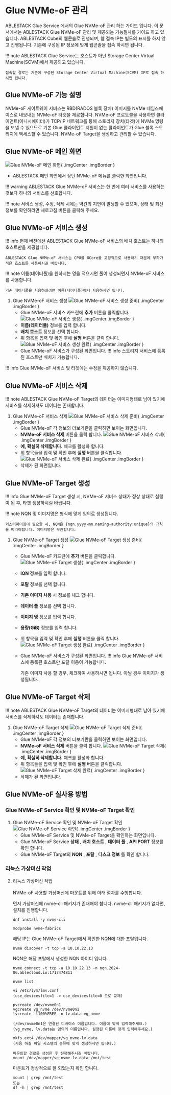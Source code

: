 # Glue NVMe-oF 관리
ABLESTACK Glue Service 에서의 Glue NVMe-oF 관리 하는 가이드 입니다.
이 문서에서는 ABLESTACK Glue NVMe-oF 관리 및 제공되는 기능절차를 가이드 하고 있습니다.
ABLESTACK Cube의 웹콘솔로 진행되며, 웹 접속 IP는 별도의 표시를 하지 않고 진행됩니다.
기존에 구성된 IP 정보에 맞게 웹콘솔을 접속 하시면 됩니다.

!!! note
    ABLESTACK Glue Service는 호스트가 아닌 Storage Center Virtual Machine(SCVM)에서 제공되고 있습니다.

    접속할 경로는 기존에 구성된 Storage Center Virtual Machine(SCVM) IP로 접속 하시면 됩니다.

## Glue NVMe-oF 기능 설명
NVMe-oF 게이트웨이 서비스는 RBD(RADOS 블록 장치) 이미지를 NVMe 네임스페이스로 내보내는 NVMe-oF 타겟을 제공합니다.
NVMe-oF 프로토콜을 사용하면 클라이언트(이니시에이터)가 TCP/IP 네트워크를 통해 스토리지 장치(타겟)에 NVMe 명령을 보낼 수 있으므로 기본 Glue 클라이언트 지원이 없는 클라이언트가 Glue 블록 스토리지에 액세스할 수 있습니다.
NVMe-oF Target을 생성하고 관리할 수 있습니다.

## Glue NVMe-oF 메인 화면
![Glue NVMe-oF 메인 화면](../../assets/images/glue-service/install-guide-glue-nvmeof-main-01.png){ .imgCenter .imgBorder }
- ABLESTACK 메인 화면에서 상단 NVMe-oF 메뉴를 클릭한 화면입니다.

!!! warning
    ABLESTACK Glue NVMe-oF 서비스는 한 번에 여러 서비스를 사용하는 것보다 하나의 서비스를 선호합니다.

!!! note
    서비스 생성, 수정, 삭제 시에는 약간의 지연이 발생할 수 있으며, 상태 및 최신 정보를 확인하려면 새로고침 버튼을 클릭해 주세요.

## Glue NVMe-oF 서비스 생성

!!! info
    현재 버전에선 ABLESTACK Glue NVMe-oF 서비스의 배치 호스트는 하나의 호스트만을 제공합니다.

    ABLESTACK Glue NVMe-oF 서비스는 CPU를 8Core를 고정적으로 사용하기 때문에 부하가 적은 호스트를 사용하시길 바랍니다.

!!! note
    이름(데이터풀)을 원하시는 명을 적으시면 풀이 생성되면서 NVMe-oF 서비스를 사용합니다.

    기존 데이터풀을 사용하실려면 이름(데이터풀)에서 사용하시면 됩니다.

1. Glue NVMe-oF 서비스 생성
    ![Glue NVMe-oF 서비스 생성 준비](../../assets/images/glue-service/install-guide-glue-nvmeof-create-01.png){ .imgCenter .imgBorder }
    - Glue NVMe-oF 서비스 카드란에 **추가** 버튼을 클릭합니다.
    ![Glue NVMe-oF 서비스 생성](../../assets/images/glue-service/install-guide-glue-nvmeof-create-02.png){ .imgCenter .imgBorder }
    - **이름(데이터풀)** 정보를 입력 합니다.
    - **배치 호스트** 정보를 선택 합니다.
    - 위 항목을 입력 및 확인 후에 **실행** 버튼을 클릭 합니다.
    ![Glue NVMe-oF 서비스 생성 완료](../../assets/images/glue-service/install-guide-glue-nvmeof-create-03.png){ .imgCenter .imgBorder }
    - Glue NVMe-oF 서비스가 구성된 화면입니다.
    !!! info
        스토리지 서비스에 등록된 호스트만 배치가 가능합니다.

!!! info
    Glue NVMe-oF 서비스 및 타겟에는 수정을 제공하지 않습니다.

## Glue NVMe-oF 서비스 삭제

!!! note
    ABLESTACK Glue NVMe-oF Target의 데이터는 이미지형태로 남아 있기에 서비스를 삭제하셔도 데이터는 존재합니다.

1. Glue NVMe-oF 서비스 삭제
    ![Glue NVMe-oF 서비스 삭제 준비](../../assets/images/glue-service/install-guide-glue-nvmeof-delete-01.png){ .imgCenter .imgBorder }
    - Glue NVMe-oF 각 정보의 더보기란을 클릭하면 보이는 화면입니다.
    - **NVMe-oF 서비스 삭제** 버튼을 클릭 합니다.
    ![Glue NVMe-oF 서비스 삭제](../../assets/images/glue-service/install-guide-glue-nvmeof-delete-02.png){ .imgCenter .imgBorder }
    - **예, 확실히 삭제합니다.** 체크를 활성화 합니다.
    - 위 항목들을 입력 및 확인 후에 **실행** 버튼을 클릭합니다.
    ![Glue NVMe-oF 서비스 삭제 완료](../../assets/images/glue-service/install-guide-glue-nvmeof-delete-03.png){ .imgCenter .imgBorder }
    - 삭제가 된 화면입니다.

## Glue NVMe-oF Target 생성

!!! info
    Glue NVMe-oF Target 생성 시, NVMe-oF 서비스 상태가 정상 상태로 실행이 된 후, 타겟 생성하시길 바랍니다.

!!! note
    NQN 및 이미지명은 형식에 맞게 임의로 생성됩니다.

    커스터마이징이 필요할 시, NQN은 {nqn.yyyy-mm.naming-authority:unique}의 규칙을 따라야합니다. 이미지명은 무관합니다.

1. Glue NVMe-oF Target 생성
    ![Glue NVMe-oF Target 생성 준비](../../assets/images/glue-service/install-guide-glue-nvmeof-target-create-01.png){ .imgCenter .imgBorder }
    - Glue NVMe-oF 카드란에 **추가** 버튼을 클릭합니다.
    ![Glue NVMe-oF Target 생성](../../assets/images/glue-service/install-guide-glue-nvmeof-target-create-02.png){ .imgCenter .imgBorder }
    - **IQN** 정보를 입력 합니다.
    - **포탈** 정보를 선택 합니다.
    - **기존 이미지 사용** 시 정보를 체크 합니다.
    - **데이터 풀** 정보를 선택 합니다.
    - **이미지 명** 정보를 입력 합니다.
    - **용량(GiB)** 정보를 입력 합니다.
    - 위 항목을 입력 및 확인 후에 **실행** 버튼을 클릭 합니다.
    ![Glue NVMe-oF Target 생성 완료](../../assets/images/glue-service/install-guide-glue-nvmeof-target-create-03.png){ .imgCenter .imgBorder }
    - Glue NVMe-oF 서비스가 구성된 화면입니다.
    !!! info
        Glue NVMe-oF 서비스에 등록된 호스트만 포탈 이용이 가능합니다.

        기존 이미지 사용 할 경우, 체크하여 사용하시면 됩니다. 아닐 경우 이미지가 생성됩니다.

## Glue NVMe-oF Target 삭제

!!! note
    ABLESTACK Glue NVMe-oF Target의 데이터는 이미지형태로 남아 있기에 서비스를 삭제하셔도 데이터는 존재합니다.

1. Glue NVMe-oF Target 삭제
    ![Glue NVMe-oF Target 삭제 준비](../../assets/images/glue-service/install-guide-glue-nvmeof-target-delete-01.png){ .imgCenter .imgBorder }
    - Glue NVMe-oF 각 정보의 더보기란을 클릭하면 보이는 화면입니다.
    - **NVMe-oF 서비스 삭제** 버튼을 클릭 합니다.
    ![Glue NVMe-oF Target 삭제](../../assets/images/glue-service/install-guide-glue-nvmeof-target-delete-02.png){ .imgCenter .imgBorder }
    - **예, 확실히 삭제합니다.** 체크를 활성화 합니다.
    - 위 항목들을 입력 및 확인 후에 **실행** 버튼을 클릭합니다.
    ![Glue NVMe-oF Target 삭제 완료](../../assets/images/glue-service/install-guide-glue-nvmeof-target-delete-03.png){ .imgCenter .imgBorder }
    - 삭제가 된 화면입니다.

## Glue NVMe-oF 실사용 방법

### Glue NVMe-oF Service 확인 및 NVMe-oF Target 확인
1. Glue NVMe-oF Service 확인 및 NVMe-oF Target 확인
    ![Glue NVMe-oF Service 확인](../../assets/images/glue-service/install-guide-glue-nvmeof-actual-use-01.png){ .imgCenter .imgBorder }
    - Glue NVMe-oF Service 및 NVMe-oF Target을 확인하는 화면입니다.
    - Glue NVMe-oF Service **상태** , **배치 호스트** , **데이터 풀** , **API PORT** 정보를 확인 합니다.
    - Glue NVMe-oF Target의 **NQN** , **포탈** , **디스크 정보** 를 확인 합니다.</br>

### 리눅스 가상머신 작업
2. 리눅스 가상머신 작업</br></br>
    NVMe-oF 사용할 가상머신에 마운트를 위해 아래 절차를 수행합니다.

    먼저 가상머신에 nvme-cli 패키지가 존재해야 합니다.
    nvme-cli 패키지가 없다면, 설치를 진행합니다.
    ```shell title="패키지 설치"
    dnf install -y nvme-cli
    ```
    ```shell title="새로운 모듈 로드"
    modprobe nvme-fabrics
    ```
    해당 IP는 Glue NVMe-oF Target에서 확인한 NQN에 대한 포탈입니다.
    ```shell title="NVMe 대상에서 사용 가능한 하위 시스템 검색"
    nvme discover -t tcp -a 10.10.22.13
    ```
    NQN은 해당 포탈에서 생성한 NQN 아이디 입니다.
    ```shell title="검색된 하위 시스템 연결"
    nvme connect -t tcp -a 10.10.22.13 -n nqn.2024-06.ablecloud.io:1717474811
    ```
    ```shell title="연결 확인"
    nvme list
    ```

    ```shell title="NVMe-oF LVM 설정 및 파일 시스템 생성"
    vi /etc/lvm/lmv.conf
    (use_devicesfile=1 -> use_devicesfile=0 으로 교체)

    pvcreate /dev/nvme0n1
    vgcreate vg_nvme /dev/nvme0n1
    lvcreate -l100%FREE -n lv.data vg_nvme

    (/dev/nvme0n1은 연결된 디바이스 이름입니다. 이름에 맞게 입력해주세요.)
    (vg_nvme, lv.data는 임의의 이름입니다. 설정된 이름에 맞게 입력해주세요.)

    mkfs.ext4 /dev/mapper/vg_nvme-lv.data
    (사용 하실 파일 시스템의 종류에 맞게 생성하시면 됩니다.)

    마운트할 경로를 생성한 후 진행해주시길 바랍니다.
    mount /dev/mapper/vg_nvme-lv.data /mnt/test
    ```

    마운트가 정상적으로 잘 되었는지 확인 합니다.
    ```shell title="마운트 확인"
    mount | grep /mnt/test
    또는
    df -h | grep /mnt/test
    ```
